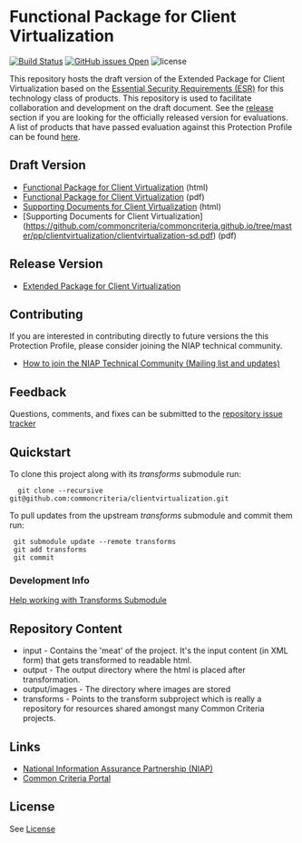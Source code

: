 Functional Package for Client Virtualization 
============
[![Build Status](https://travis-ci.com/commoncriteria/clientvirtualization.svg?branch=master)](https://travis-ci.com/commoncriteria/clientvirtualization) 
[![GitHub issues Open](https://img.shields.io/github/issues/commoncriteria/clientvirtualization.svg?maxAge=2592000)](https://github.com/commoncriteria/clientvirtualization/issues) 
![license](https://img.shields.io/badge/license-Unlicensed-blue.svg)

This repository hosts the draft version of the Extended Package for Client Virtualization based on the 
[Essential Security Requirements (ESR)](https://commoncriteria.github.io/pp/clientvirtualization/clientvirtualization-esr.html) for this technology class of 
products. This repository is used to facilitate collaboration and development on the draft document. 
See the [release](#Release-Version) section if you are looking for the officially released version for evaluations. 
A list of products that have passed evaluation against this Protection Profile can be found [here](https://www.niap-ccevs.org/Profile/Info.cfm?id=409).

## Draft Version

* [Functional Package for Client Virtualization](https://commoncriteria.github.io/pp/clientvirtualization/clientvirtualization-release.html) (html)
* [Functional Package for Client Virtualization](https://commoncriteria.github.io/pp/clientvirtualization/clientvirtualization-release.pdf) (pdf)
* [Supporting Documents for Client Virtualization](https://github.com/commoncriteria/commoncriteria.github.io/tree/master/pp/clientvirtualization/clientvirtualization-sd.html) (html)
* [Supporting Documents for Client Virtualization] (https://github.com/commoncriteria/commoncriteria.github.io/tree/master/pp/clientvirtualization/clientvirtualization-sd.pdf) (pdf)


## Release Version
* [Extended Package for Client Virtualization](https://www.niap-ccevs.org/Profile/Info.cfm?id=409)

## Contributing

If you are interested in contributing directly to future versions the this Protection Profile, please consider joining the NIAP technical community.
* [How to join the NIAP Technical Community (Mailing list and updates)](https://www.niap-ccevs.org/NIAP_Evolution/tech_communities.cfm)

## Feedback

Questions, comments, and fixes can be submitted to the [repository issue tracker](https://github.com/commoncriteria/clientvirtualization/issues)


## Quickstart
To clone this project along with its _transforms_ submodule run:

````
  git clone --recursive git@github.com:commoncriteria/clientvirtualization.git
````
To pull updates from the upstream _transforms_ submodule and commit them run:
````
 git submodule update --remote transforms
 git add transforms
 git commit
````

### Development Info
[Help working with Transforms Submodule](https://github.com/commoncriteria/transforms/wiki/Working-with-Transforms-as-a-Submodule)

## Repository Content
* input - Contains the 'meat' of the project. It's the input content (in XML form) that gets transformed to readable html.
* output - The output directory where the html is placed after transformation.
* output/images - The directory where images are stored
* transforms - Points to the transform subproject which is really a repository for resources shared amongst many Common Criteria projects.

## Links 
* [National Information Assurance Partnership (NIAP)](https://www.niap-ccevs.org/)
* [Common Criteria Portal](https://www.commoncriteriaportal.org/)

## License

See [License](./LICENSE)
